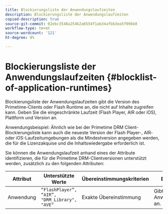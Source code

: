 ```yaml
---
title: Blockierungsliste der Anwendungslaufzeiten
description: Blockierungsliste der Anwendungslaufzeiten
copied-description: true
source-git-commit: 02ebc3548a254b2a6554f1ab34afbb3ea5f09bb8
workflow-type: tm+mt
source-wordcount: '121'
ht-degree: 0%

---
```


# Blockierungsliste der Anwendungslaufzeiten {#blocklist-of-application-runtimes}

Blockierungsliste der Anwendungslaufzeiten gibt die Version des Primetime-Clients oder Flash Runtime an, die nicht auf Inhalte zugreifen kann. Geben Sie die eingeschränkte Laufzeit (Flash Player, AIR oder iOS), Plattform und Version an.

Anwendungsbeispiel: Ähnlich wie bei der Primetime DRM Client-Blockierungsliste kann auch die neueste Version der Flash Player-, AIR- oder iOS-Laufzeitumgebungen als die Mindestversion angegeben werden, die für die Lizenzakquise und die Inhaltswiedergabe erforderlich ist.

Sie können die Anwendungslaufzeit anhand eines der Attribute identifizieren, die für die Primetime DRM-Clientversionen unterstützt werden, zusätzlich zu den folgenden Attributen:

| **Attribut** | **Unterstützte Werte** | **Übereinstimmungskriterien** | **Beschreibung** |
|---|---|---|---|
| Anwendung | `“FlashPlayer”, “AIR”, "DRM_Library", "AVE"` | Exakte Übereinstimmung | Gibt den Namen der Anwendungslaufzeit an. |
